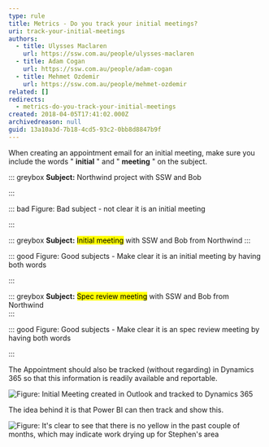 ```yaml
---
type: rule
title: Metrics - Do you track your initial meetings?
uri: track-your-initial-meetings
authors:
  - title: Ulysses Maclaren
    url: https://ssw.com.au/people/ulysses-maclaren
  - title: Adam Cogan
    url: https://ssw.com.au/people/adam-cogan
  - title: Mehmet Ozdemir
    url: https://ssw.com.au/people/mehmet-ozdemir
related: []
redirects:
  - metrics-do-you-track-your-initial-meetings
created: 2018-04-05T17:41:02.000Z
archivedreason: null
guid: 13a10a3d-7b18-4cd5-93c2-0bb8d8847b9f
---
```

When creating an appointment email for an initial meeting, make sure you include the words " **initial** " and " **meeting** " on the subject. 

::: greybox
 **Subject:**  Northwind project with SSW and Bob

:::

::: bad
Figure: Bad subject - not clear it is an initial meeting

:::

::: greybox
 **Subject:** <mark>Initial meeting</mark> with SSW and Bob from Northwind
:::

::: good
Figure: Good subjects - Make clear it is an initial meeting by having both words 

:::

::: greybox
 **Subject:** <mark>Spec review meeting</mark> with SSW and Bob from Northwind
\
:::

::: good
Figure: Good subjects - Make clear it is an spec review meeting by having both words 

:::

<!--endintro-->

The Appointment should also be tracked (without regarding) in Dynamics 365 so that this information is readily available and reportable.

![Figure: Initial Meeting created in Outlook and tracked to Dynamics 365](initial-meeting-dynamics.png)

The idea behind it is that Power BI can then track and show this.

![Figure: It's clear to see that there is no yellow in the past couple of months, which may indicate work drying up for Stephen's area](initial-meeting-graph.jpg)